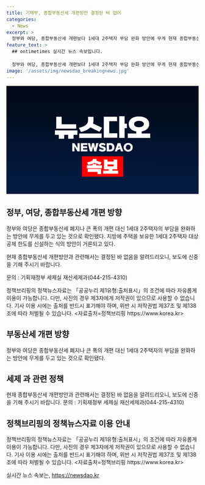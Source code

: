 ```yaml
---
title: 기재부, 종합부동산세 개편방안 결정된 바 없어
categories:
  - News
excerpt: >
  정부와 여당, 종합부동산세 개편보다 1세대 2주택자 부담 완화 방안에 무게 현재 종합부동산세 개편방안은 미결정. 기재부는 보도 내용에 신중을 당부. (기사 내용 출처: 정책브리핑, www.korea.kr)
feature_text: >
  ## ontimetimes 실시간 뉴스 속보입니다.

  정부와 여당, 종합부동산세 개편보다 1세대 2주택자 부담 완화 방안에 무게 현재 종합부동산세 개편방안은 미결정. 기재부는 보도 내용에 신중을 당부. (기사 내용 출처: 정책브리핑, www.korea.kr)
image: '/assets/img/newsdao_breakingnews.jpg'
---
```


<p><img src="/assets/img/newsdao_breakingnews.jpg" alt="ontimetimes 속보" /></p>

<h2 data-ke-size="size26">정부, 여당, 종합부동산세 개편 방향</h2>

<p data-ke-size="size16">정부와 여당은 종합부동산세 폐지나 큰 폭의 개편 대신 1세대 2주택자의 부담을 완화하는 방안에 무게를 두고 있는 것으로 확인됐다. 지방에 주택을 보유한 1세대 2주택자 대상 공제 한도를 신설하는 식의 방안이 거론되고 있다.</p>

<p data-ke-size="size16">현재 종합부동산세 개편방안과 관련해서는 결정된 바 없음을 알려드리오니, 보도에 신중을 기해 주시기 바랍니다.</p>

<p data-ke-size="size16">문의 : 기획재정부 세제실 재산세제과(044-215-4310)</p>

<p data-ke-size="size16">정책브리핑의 정책뉴스자료는 「공공누리 제1유형:출처표시」의 조건에 따라 자유롭게 이용이 가능합니다. 다만, 사진의 경우 제3자에게 저작권이 있으므로 사용할 수 없습니다. 기사 이용 시에는 출처를 반드시 표기해야 하며, 위반 시 저작권법 제37조 및 제138조에 따라 처벌될 수 있습니다. <자료출처=정책브리핑 https://www.korea.kr></p>

<h2 data-ke-size="size26">부동산세 개편 방향</h2>

<p data-ke-size="size16">정부와 여당은 종합부동산세 폐지나 큰 폭의 개편 대신 1세대 2주택자의 부담을 완화하는 방안에 무게를 두고 있는 것으로 확인됐다.</p>

<h2 data-ke-size="size26">세제 과 관련 정책</h2>

<p data-ke-size="size16">현재 종합부동산세 개편방안과 관련해서는 결정된 바 없음을 알려드리오니, 보도에 신중을 기해 주시기 바랍니다. 문의 : 기획재정부 세제실 재산세제과(044-215-4310)</p>

<h2 data-ke-size="size26">정책브리핑의 정책뉴스자료 이용 안내</h2>

<p data-ke-size="size16">정책브리핑의 정책뉴스자료는 「공공누리 제1유형:출처표시」의 조건에 따라 자유롭게 이용이 가능합니다. 다만, 사진의 경우 제3자에게 저작권이 있으므로 사용할 수 없습니다. 기사 이용 시에는 출처를 반드시 표기해야 하며, 위반 시 저작권법 제37조 및 제138조에 따라 처벌될 수 있습니다. <자료출처=정책브리핑 https://www.korea.kr></p>
실시간 뉴스 속보는, <a href="https://newsdao.kr" rel="dofollow">https://newsdao.kr</a>


